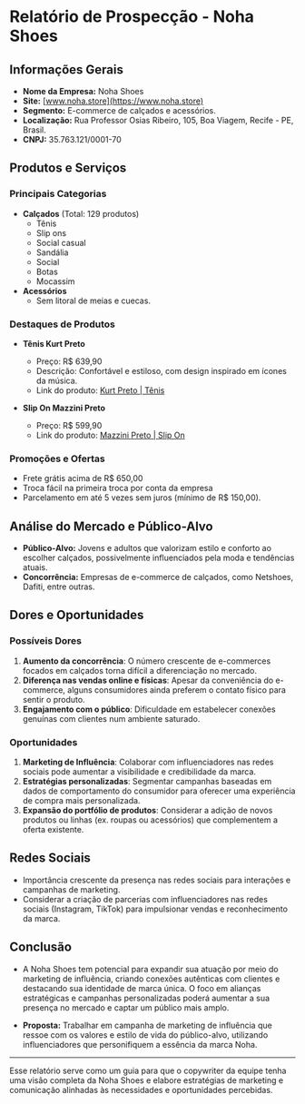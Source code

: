 # Relatório de Prospecção - Noha Shoes

## Informações Gerais
- **Nome da Empresa:** Noha Shoes
- **Site:** [www.noha.store](https://www.noha.store)
- **Segmento:** E-commerce de calçados e acessórios.
- **Localização:** Rua Professor Osias Ribeiro, 105, Boa Viagem, Recife - PE, Brasil.
- **CNPJ:** 35.763.121/0001-70

## Produtos e Serviços
### Principais Categorias
- **Calçados** (Total: 129 produtos)
  - Tênis
  - Slip ons
  - Social casual
  - Sandália
  - Social
  - Botas
  - Mocassim
- **Acessórios**
  - Sem litoral de meias e cuecas.

### Destaques de Produtos
- **Tênis Kurt Preto** 
  - Preço: R$ 639,90
  - Descrição: Confortável e estiloso, com design inspirado em ícones da música.
  - Link do produto: [Kurt Preto | Tênis](https://www.noha.store/kurt-preto-tenis-003393-p2755)
  
- **Slip On Mazzini Preto**
  - Preço: R$ 599,90
  - Link do produto: [Mazzini Preto | Slip On](https://www.noha.store/mazzini-preto-slip-on-003274-p1885)

### Promoções e Ofertas
- Frete grátis acima de R$ 650,00
- Troca fácil na primeira troca por conta da empresa
- Parcelamento em até 5 vezes sem juros (mínimo de R$ 150,00).

## Análise do Mercado e Público-Alvo
- **Público-Alvo:** Jovens e adultos que valorizam estilo e conforto ao escolher calçados, possivelmente influenciados pela moda e tendências atuais.
- **Concorrência:** Empresas de e-commerce de calçados, como Netshoes, Dafiti, entre outras. 

## Dores e Oportunidades
### Possíveis Dores
1. **Aumento da concorrência**: O número crescente de e-commerces focados em calçados torna difícil a diferenciação no mercado.
2. **Diferença nas vendas online e físicas**: Apesar da conveniência do e-commerce, alguns consumidores ainda preferem o contato físico para sentir o produto.
3. **Engajamento com o público**: Dificuldade em estabelecer conexões genuínas com clientes num ambiente saturado.

### Oportunidades
1. **Marketing de Influência**: Colaborar com influenciadores nas redes sociais pode aumentar a visibilidade e credibilidade da marca.
2. **Estratégias personalizadas**: Segmentar campanhas baseadas em dados de comportamento do consumidor para oferecer uma experiência de compra mais personalizada.
3. **Expansão do portfólio de produtos**: Considerar a adição de novos produtos ou linhas (ex. roupas ou acessórios) que complementem a oferta existente.

## Redes Sociais
- Importância crescente da presença nas redes sociais para interações e campanhas de marketing.
- Considerar a criação de parcerias com influenciadores nas redes sociais (Instagram, TikTok) para impulsionar vendas e reconhecimento da marca.

## Conclusão
- A Noha Shoes tem potencial para expandir sua atuação por meio do marketing de influência, criando conexões autênticas com clientes e destacando sua identidade de marca única. O foco em alianças estratégicas e campanhas personalizadas poderá aumentar a sua presença no mercado e captar um público mais amplo. 

- **Proposta:** Trabalhar em campanha de marketing de influência que ressoe com os valores e estilo de vida do público-alvo, utilizando influenciadores que personifiquem a essência da marca Noha. 

---

Esse relatório serve como um guia para que o copywriter da equipe tenha uma visão completa da Noha Shoes e elabore estratégias de marketing e comunicação alinhadas às necessidades e oportunidades percebidas.
